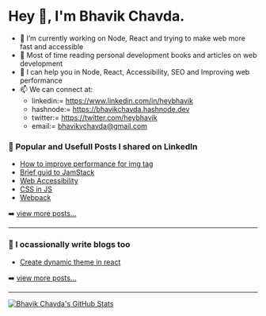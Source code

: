 # Hey 👋, I'm Bhavik Chavda.

- 🔭 I’m currently working on Node, React and trying to make web more fast and accessible
- 🌱 Most of time reading personal development books and articles on web development
- 💬 I can help you in Node, React, Accessibility, SEO and Improving web performance
- 📫 We can connect at: 
  - linkedin:= https://www.linkedin.com/in/heybhavik
  - hashnode:= https://bhavikchavda.hashnode.dev
  - twitter:= https://twitter.com/heybhavik
  - email:= bhavikvchavda@gmail.com


### 📕 Popular and Usefull Posts I shared on LinkedIn

<!-- LINKEDIN-POSTS-LIST:START -->
- [How to improve performance for img tag](https://www.linkedin.com/posts/heybhavik_improving-web-performance-with-image-tag-activity-6796815902194200576-IET8)
- [Brief guid to JamStack](https://www.linkedin.com/posts/heybhavik_jamstack-activity-6792766452891037696-ZZcq)
- [Web Accessibility](https://www.linkedin.com/posts/heybhavik_brief-on-aria-label-activity-6784855116655796224-qk1K)
- [CSS in JS](https://www.linkedin.com/posts/heybhavik_jss-parser-that-converts-javascript-style-activity-6775438481486442496-nUS7)
- [Webpack](https://www.linkedin.com/posts/heybhavik_webpack-activity-6771665803378069504-rBAl)
<!-- LINKEDIN-POSTS-LIST:END -->

➡️ [view more posts...](https://www.linkedin.com/in/heybhavik)

---

### 📕 I ocassionally write blogs too

<!-- BLOG-POSTS-LIST:START -->
- [Create dynamic theme in react](https://bhavikchavda.hashnode.dev/step-by-step-guide-on-creating-a-dynamic-theme-in-react-thats-color-changes-based-on-user-selection)
<!-- BLOG-POSTS-LIST:END -->

➡️ [view more posts...](https://bhavikchavda.hashnode.dev/)

---

<a href="https://github.com/chavda-bhavik">
  <img align="center" src="https://github-readme-stats.vercel.app/api?username=chavda-bhavik&show_icons=true&line_height=27&count_private=true&title_color=ffffff&text_color=c9cacc&icon_color=2bbc8a&bg_color=1d1f21" alt="Bhavik Chavda's GitHub Stats" />
</a>
